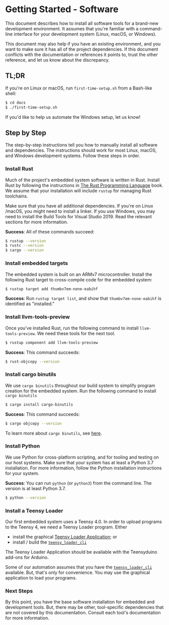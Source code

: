 # Getting Started - Software

This document describes how to install all software tools for a brand-new
development environment. It assumes that you're familiar with a command-line
interface for your development system (Linux, macOS, or Windows).

This document may also help if you have an existing environment, and you want
to make sure it has all of the project dependencies. If this document conflicts
with the documentation or references it points to, trust the other reference,
and let us know about the discrepancy.

## TL;DR

If you're on Linux or macOS, run `first-time-setup.sh` from a Bash-like shell:

```bash
$ cd docs
$ ./first-time-setup.sh
```

If you'd like to help us automate the Windows setup, let us know!

## Step by Step

The step-by-step instructions tell you how to manually install all software
and dependencies. The instructions should work for most Linux, macOS, and
Windows development systems. Follow these steps in order.

### Install Rust

Much of the project's embedded system software is written in Rust. Install Rust
by following the instructions in [The Rust Programming Language][the-book-ch1]
book. We assume that your installation will include `rustup` for managing Rust
toolchains.

[the-book-ch1]: https://doc.rust-lang.org/book/ch01-01-installation.html

Make sure that you have all additional dependencies. If you're on Linux /macOS,
you might need to install a linker. If you use Windows, you may need to install
the Build Tools for Visual Studio 2019. Read the relevant sections for more
information.

**Success**: All of these commands succeed:

```bash
$ rustup --version
$ rustc --version
$ cargo --version
```

### Install embedded targets

The embedded system is built on an ARMv7 microcontroller. Install the following
Rust target to cross-compile code for the embedded system:

```bash
$ rustup target add thumbv7em-none-eabihf
```

**Success**: Run `rustup target list`, and show that `thumbv7em-none-eabihf` is
identified as "installed."

### Install llvm-tools-preview

Once you've installed Rust, run the following command to install
`llvm-tools-preview`. We need these tools for the next tool.

```bash
$ rustup component add llvm-tools-preview
```

**Success**: This command succeeds:

```bash
$ rust-objcopy --version
```

### Install cargo binutils

We use `cargo binutils` throughout our build system to simplify program
creation for the embedded system. Run the following command to install
`cargo binutils`

```bash
$ cargo install cargo-binutils
```

**Success**: This command succeeds:

```bash
$ cargo objcopy --version
```

To learn more about `cargo binutils`, see [here][cargo-binutils].

[cargo-binutils]: https://github.com/rust-embedded/cargo-binutils

### Install Python

We use Python for cross-platform scripting, and for tooling and testing on our
host systems. Make sure that your system has at least a Python 3.7 installation.
For more information, follow the Python installation instructions for your
system.

**Success**: You can run `python` (or `python3`) from the command line. The
version is at least Python 3.7.

```bash
$ python --version
```

### Install a Teensy Loader

Our first embedded system uses a Teensy 4.0. In order to upload programs to the
Teensy 4, we need a Teensy Loader program. Either

- install the graphical [Teensy Loader Application]; or
- install / build the [`teensy_loader_cli`]

The Teensy Loader Application should be available with the Teensyduino add-ons
for Arduino.

[`teensy_loader_cli`]: https://github.com/PaulStoffregen/teensy_loader_cli
[Teensy Loader Application]: https://www.pjrc.com/teensy/loader.html

Some of our automation assumes that you have the [`teensy_loader_cli`]
available. But, that's only for convenience. You may use the graphical
application to load your programs.

### Next Steps

By this point, you have the base software installation for embedded and
development tools. But, there may be other, tool-specific dependencies
that are not covered by this documentation. Consult each tool's
documentation for more information.
